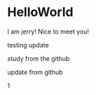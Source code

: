 # HelloWorld 
I am jerry! Nice to meet you!

testing update

study from the github

update from github

1
